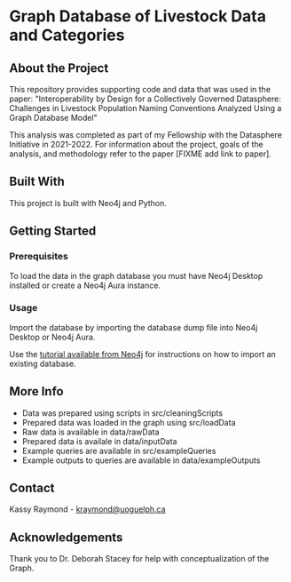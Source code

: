 # Graph Database of Livestock Data and Categories 

## About the Project 

This repository provides supporting code and data that was used in the paper: 
"Interoperability by Design for a Collectively Governed Datasphere: Challenges in Livestock Population Naming Conventions Analyzed Using a Graph Database Model"

This analysis was completed as part of my Fellowship with the Datasphere Initiative in 2021-2022. For information about the project, goals of the analysis, and methodology refer to the paper [FIXME add link to paper].

## Built With 

This project is built with Neo4j and Python.

## Getting Started 

### Prerequisites 

To load the data in the graph database you must have Neo4j Desktop installed or create a Neo4j Aura instance. 

### Usage 

Import the database by importing the database dump file into Neo4j Desktop or Neo4j Aura. 

Use the [tutorial available from Neo4j](https://neo4j.com/docs/aura/auradb/importing/import-database/) for instructions on how to import an existing database.

## More Info

* Data was prepared using scripts in src/cleaningScripts
* Prepared data was loaded in the graph using src/loadData
* Raw data is available in data/rawData
* Prepared data is availale in data/inputData
* Example queries are available in src/exampleQueries
* Example outputs to queries are available in data/exampleOutputs

## Contact

Kassy Raymond - kraymond@uoguelph.ca

## Acknowledgements

Thank you to Dr. Deborah Stacey for help with conceptualization of the Graph. 




